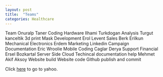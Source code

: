 ```yaml
---
layout: post
title:  "Teams"
categories: Healthcare
---
```


Team
Onuralp Taner
  Coding 
  Hardware
Ilhami Turkdogan
  Analysis
Turgut kanceltik
  3d print 
  Mask
  Development
Erol Levent
  Sales
Berk Erilkun
  Mechanical
  Electronics
Erdem
  Marketing
  Linkedin Campaign
  Documentation
Eric Wroolie
  Mobile Coding
Caglar Derya
  Support
  Financial
Ersel Bozkartal
  Server Side 
  Cloud
  Techincal documentation help
Mehmet Akif Aksoy
  Website build
  Website code
  Github publish and commit

 Click <a href="https://www.devops.engineering/">here</a> to go to yahoo.
